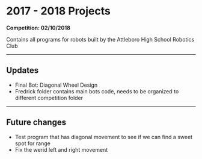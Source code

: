 # 2017 - 2018 Projects

<b> Competition: 02/10/2018 </b><br/>
<p> Contains all programs for robots built by the Attleboro High School Robotics Club </p>
<hr/>
<h2> Updates </h2>
<ul>
  <li> Final Bot: Diagonal Wheel Design </li>
  <li> Fredrick folder contains main bots code, needs to be organized to different competition folder </li>
</ul>

<hr/>
<h2> Future changes </h2>
<ul>
  <li> Test program that has diagonal movement to see if we can find a sweet spot for range </li>
   <li> Fix the werid left and right movement </li>
</ul>
